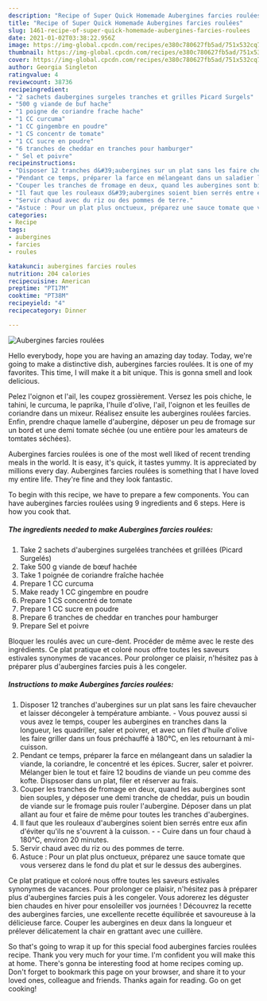 ```yaml
---
description: "Recipe of Super Quick Homemade Aubergines farcies roulées"
title: "Recipe of Super Quick Homemade Aubergines farcies roulées"
slug: 1461-recipe-of-super-quick-homemade-aubergines-farcies-roulees
date: 2021-01-02T03:38:22.956Z
image: https://img-global.cpcdn.com/recipes/e380c780627fb5ad/751x532cq70/aubergines-farcies-roulees-photo-principale-de-la-recette.jpg
thumbnail: https://img-global.cpcdn.com/recipes/e380c780627fb5ad/751x532cq70/aubergines-farcies-roulees-photo-principale-de-la-recette.jpg
cover: https://img-global.cpcdn.com/recipes/e380c780627fb5ad/751x532cq70/aubergines-farcies-roulees-photo-principale-de-la-recette.jpg
author: Georgia Singleton
ratingvalue: 4
reviewcount: 38736
recipeingredient:
- "2 sachets daubergines surgeles tranches et grilles Picard Surgels"
- "500 g viande de buf hache"
- "1 poigne de coriandre frache hache"
- "1 CC curcuma"
- "1 CC gingembre en poudre"
- "1 CS concentr de tomate"
- "1 CC sucre en poudre"
- "6 tranches de cheddar en tranches pour hamburger"
- " Sel et poivre"
recipeinstructions:
- "Disposer 12 tranches d&#39;aubergines sur un plat sans les faire chevaucher et laisser décongeler à température ambiante. Vous pouvez aussi si vous avez le temps, couper les aubergines en tranches dans la longueur, les quadriller, saler et poivrer, et avec un filet d&#39;huile d&#39;olive les faire griller dans un fous préchauffé à 180°C, en les retournant à mi-cuisson."
- "Pendant ce temps, préparer la farce en mélangeant dans un saladier la viande, la coriandre, le concentré et les épices. Sucrer, saler et poivrer. Mélanger bien le tout et faire 12 boudins de viande un peu comme des kofte. Dispsoser dans un plat, filer et réserver au frais."
- "Couper les tranches de fromage en deux, quand les aubergines sont bien souples, y déposer une demi tranche de cheddar, puis un boudin de viande sur le fromage puis rouler l&#39;aubergine. Déposer dans un plat allant au four et faire de même pour toutes les tranches d&#39;aubergines."
- "Il faut que les rouleaux d&#39;aubergines soient bien serrés entre eux afin d&#39;éviter qu&#39;ils ne s&#39;ouvrent à la cuisson.  Cuire dans un four chaud à 180°C, environ 20 minutes."
- "Servir chaud avec du riz ou des pommes de terre."
- "Astuce : Pour un plat plus onctueux, préparez une sauce tomate que vous verserez dans le fond du plat et sur le dessus des aubergines."
categories:
- Recipe
tags:
- aubergines
- farcies
- roules

katakunci: aubergines farcies roules 
nutrition: 204 calories
recipecuisine: American
preptime: "PT17M"
cooktime: "PT38M"
recipeyield: "4"
recipecategory: Dinner

---
```



![Aubergines farcies roulées](https://img-global.cpcdn.com/recipes/e380c780627fb5ad/751x532cq70/aubergines-farcies-roulees-photo-principale-de-la-recette.jpg)

Hello everybody, hope you are having an amazing day today. Today, we're going to make a distinctive dish, aubergines farcies roulées. It is one of my favorites. This time, I will make it a bit unique. This is gonna smell and look delicious.

Pelez l&#39;oignon et l&#39;ail, les coupez grossièrement. Versez les pois chiche, le tahini, le curcuma, le paprika, l&#39;huile d&#39;olive, l&#39;ail, l&#39;oignon et les feuilles de coriandre dans un mixeur. Réalisez ensuite les aubergines roulées farcies. Enfin, prendre chaque lamelle d&#39;aubergine, déposer un peu de fromage sur un bord et une demi tomate séchée (ou une entière pour les amateurs de tomtates séchées).

Aubergines farcies roulées is one of the most well liked of recent trending meals in the world. It is easy, it's quick, it tastes yummy. It is appreciated by millions every day. Aubergines farcies roulées is something that I have loved my entire life. They're fine and they look fantastic.


To begin with this recipe, we have to prepare a few components. You can have aubergines farcies roulées using 9 ingredients and 6 steps. Here is how you cook that.

<!--inarticleads1-->

##### The ingredients needed to make Aubergines farcies roulées:

1. Take 2 sachets d&#39;aubergines surgelées tranchées et grillées (Picard Surgelés)
1. Take 500 g viande de bœuf hachée
1. Take 1 poignée de coriandre fraîche hachée
1. Prepare 1 CC curcuma
1. Make ready 1 CC gingembre en poudre
1. Prepare 1 CS concentré de tomate
1. Prepare 1 CC sucre en poudre
1. Prepare 6 tranches de cheddar en tranches pour hamburger
1. Prepare  Sel et poivre


Bloquer les roulés avec un cure-dent. Procéder de même avec le reste des ingrédients. Ce plat pratique et coloré nous offre toutes les saveurs estivales synonymes de vacances. Pour prolonger ce plaisir, n&#39;hésitez pas à préparer plus d&#39;aubergines farcies puis à les congeler. 

<!--inarticleads2-->

##### Instructions to make Aubergines farcies roulées:

1. Disposer 12 tranches d&#39;aubergines sur un plat sans les faire chevaucher et laisser décongeler à température ambiante. - Vous pouvez aussi si vous avez le temps, couper les aubergines en tranches dans la longueur, les quadriller, saler et poivrer, et avec un filet d&#39;huile d&#39;olive les faire griller dans un fous préchauffé à 180°C, en les retournant à mi-cuisson.
1. Pendant ce temps, préparer la farce en mélangeant dans un saladier la viande, la coriandre, le concentré et les épices. Sucrer, saler et poivrer. Mélanger bien le tout et faire 12 boudins de viande un peu comme des kofte. Dispsoser dans un plat, filer et réserver au frais.
1. Couper les tranches de fromage en deux, quand les aubergines sont bien souples, y déposer une demi tranche de cheddar, puis un boudin de viande sur le fromage puis rouler l&#39;aubergine. Déposer dans un plat allant au four et faire de même pour toutes les tranches d&#39;aubergines.
1. Il faut que les rouleaux d&#39;aubergines soient bien serrés entre eux afin d&#39;éviter qu&#39;ils ne s&#39;ouvrent à la cuisson. -  - Cuire dans un four chaud à 180°C, environ 20 minutes.
1. Servir chaud avec du riz ou des pommes de terre.
1. Astuce : Pour un plat plus onctueux, préparez une sauce tomate que vous verserez dans le fond du plat et sur le dessus des aubergines.


Ce plat pratique et coloré nous offre toutes les saveurs estivales synonymes de vacances. Pour prolonger ce plaisir, n&#39;hésitez pas à préparer plus d&#39;aubergines farcies puis à les congeler. Vous adorerez les déguster bien chaudes en hiver pour ensoleiller vos journées ! Découvrez la recette des aubergines farcies, une excellente recette équilibrée et savoureuse à la délicieuse farce. Couper les aubergines en deux dans la longueur et prélever délicatement la chair en grattant avec une cuillère. 

So that's going to wrap it up for this special food aubergines farcies roulées recipe. Thank you very much for your time. I'm confident you will make this at home. There's gonna be interesting food at home recipes coming up. Don't forget to bookmark this page on your browser, and share it to your loved ones, colleague and friends. Thanks again for reading. Go on get cooking!
